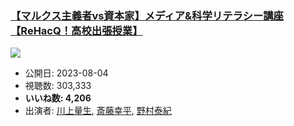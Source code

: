 ### [【マルクス主義者vs資本家】メディア&科学リテラシー講座【ReHacQ！高校出張授業】](https://www.youtube.com/watch?v=N-QvIzuwk8s)
[![](https://img.youtube.com/vi/N-QvIzuwk8s/sddefault.jpg)](https://www.youtube.com/watch?v=N-QvIzuwk8s)
-   公開日: 2023-08-04
-   視聴数: 303,333
-   **いいね数: 4,206**
-   出演者: [川上量生](/rehacq_fan/people/川上量生 "wikilink"), [斎藤幸平](/rehacq_fan/people/斎藤幸平 "wikilink"), [野村泰紀](/rehacq_fan/people/野村泰紀 "wikilink")
